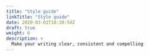 ```yaml
---
title: "Style guide"
linkTitle: "Style guide"
date: 2020-03-01T18:30:54Z
draft: true
weight: 6
description: >
  Make your writing clear, consistent and compelling
---
```


